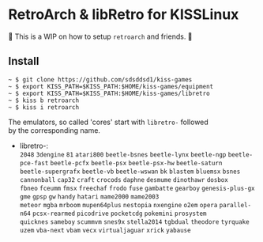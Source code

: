 # RetroArch & libRetro for KISSLinux

:construction: This is a WIP on how to setup `retroarch` and friends. :construction:

## Install

```
~ $ git clone https://github.com/sdsddsd1/kiss-games
~ $ export KISS_PATH=$KISS_PATH:$HOME/kiss-games/equipment
~ $ export KISS_PATH=$KISS_PATH:$HOME/kiss-games/libretro
~ $ kiss b retroarch
~ $ kiss i retroarch
```

The emulators, so called 'cores' start with `libretro-` followed  
by the corresponding name.

 * libretro-:  
`2048` `3dengine` `81` `atari800` `beetle-bsnes` `beetle-lynx` `beetle-ngp` `beetle-pce-fast` `beetle-pcfx` `beetle-psx` `beetle-psx-hw` `beetle-saturn`  
`beetle-supergrafx` `beetle-vb` `beetle-wswan` `bk` `blastem` `bluemsx` `bsnes` `cannonball` `cap32` `craft` `crocods` `daphne` `desmume` `dinothawr` `dosbox`  
`fbneo` `fceumm` `fmsx` `freechaf` `frodo` `fuse` `gambatte` `gearboy` `genesis-plus-gx` `gme` `gpsp` `gw` `handy` `hatari` `mame2000` `mame2003`   
`meteor` `mgba` `mrboom` `mupen64plus` `nestopia` `nxengine` `o2em` `opera` `parallel-n64` `pcsx-rearmed` `picodrive` `pocketcdg` `pokemini` `prosystem`   
`quicknes` `sameboy` `scummvm` `snes9x` `stella2014` `tgbdual` `theodore` `tyrquake` `uzem` `vba-next` `vbam` `vecx` `virtualjaguar` `xrick` `yabause` 
